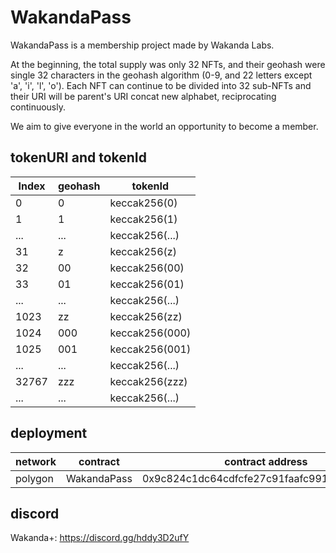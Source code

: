 # WakandaPass

WakandaPass is a membership project made by Wakanda Labs.

At the beginning, the total supply was only 32 NFTs, and their geohash were single 32 characters in the geohash algorithm (0-9, and 22 letters except 'a', 'i', 'l', 'o'). Each NFT can continue to be divided into 32 sub-NFTs and their URI will be parent's URI concat new alphabet, reciprocating continuously.

We aim to give everyone in the world an opportunity to become a member.

## tokenURI and tokenId 

| Index | geohash | tokenId        |
|-------|---------|----------------|
| 0     | 0       | keccak256(0)   |
| 1     | 1       | keccak256(1)   | 
| ...   | ...     | keccak256(...) |
| 31    | z       | keccak256(z)   |
| 32    | 00      | keccak256(00)  |
| 33    | 01      | keccak256(01)  |
| ...   | ...     | keccak256(...) |
| 1023  | zz      | keccak256(zz)  |
| 1024  | 000     | keccak256(000) |
| 1025  | 001     | keccak256(001) |
| ...   | ...     | keccak256(...) |
| 32767 | zzz     | keccak256(zzz) |
| ...   | ...     | keccak256(...) |

## deployment

| network | contract    | contract address                           |
|---------|-------------|--------------------------------------------|
| polygon | WakandaPass | 0x9c824c1dc64cdfcfe27c91faafc991c013bdaa74 |

## discord

Wakanda+: https://discord.gg/hddy3D2ufY